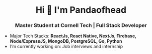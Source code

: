 
<h1 align="center">Hi 👋 I'm Pandaofhead </h1>
<h3 align="center">Master Student at Cornell Tech | Full Stack Developer</h3>

- Major Tech Stacks: **ReactJs, React Native, NextJs, Firebase, Node/ExpressJS, MongoDB, PostgreSQL, Go, Python**
- I’m currently working on: Job interviews and internship
